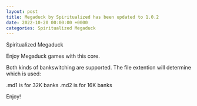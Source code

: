 ```yaml
---
layout: post
title: Megaduck by Spiritualized has been updated to 1.0.2
date: 2022-10-20 00:00:00 +0000
categories: Spiritualized Megaduck
---
```

Spiritualized Megaduck

Enjoy Megaduck games with this core.

Both kinds of bankswitching are supported.  The file extention will determine
which is used:

.md1 is for 32K banks
.md2 is for 16K banks


Enjoy!
